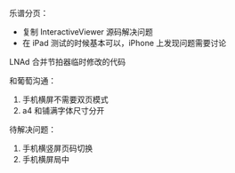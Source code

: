 乐谱分页：
- 复制 InteractiveViewer 源码解决问题
- 在 iPad 测试的时候基本可以，iPhone 上发现问题需要讨论

LNAd 合并节拍器临时修改的代码

和葡萄沟通：
1. 手机横屏不需要双页模式
2. a4 和铺满字体尺寸分开

待解决问题：
1. 手机横竖屏页码切换
2. 手机横屏局中